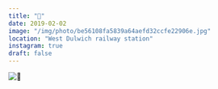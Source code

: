 ```yaml
---
title: "🧩"
date: 2019-02-02
image: "/img/photo/be56108fa5839a64aefd32ccfe22906e.jpg"
location: "West Dulwich railway station"
instagram: true
draft: false
---
```


![🧩](/img/photo/be56108fa5839a64aefd32ccfe22906e.jpg)
